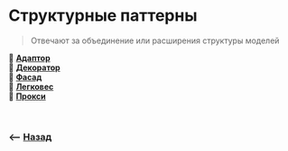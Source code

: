 # Структурные паттерны
> Отвечают за объединение или расширения структуры моделей

🔹 **<a href="./pages/adapter/readme.md">Адаптор</a>**  
🔹 **<a href="./pages/decorator/readme.md">Декоратор</a>**  
🔹 **<a href="./pages/facade/readme.md">Фасад</a>**  
🔹 **<a href="./pages/flyweight/readme.md">Легковес</a>**  
🔹 **<a href="./pages/proxy/readme.md">Прокси</a>**

<br>

### ⟵ **<a href="../../readme.md">Назад</a>**